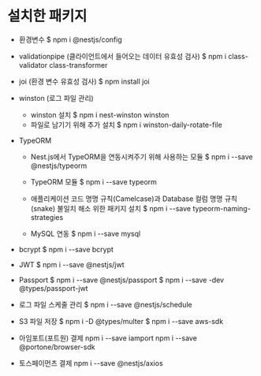# 설치한 패키지

-   환경변수
    $ npm i @nestjs/config

-   validationpipe (클라이언트에서 들어오는 데이터 유효성 검사)
    $ npm i class-validator class-transformer

-   joi (환경 변수 유효성 검사)
    $ npm install joi

-   winston (로그 파일 관리)

    -   winston 설치
        $ npm i nest-winston winston
    -   파일로 남기기 위해 추가 설치
        $ npm i winston-daily-rotate-file

-   TypeORM

    -   Nest.js에서 TypeORM을 연동시켜주기 위해 사용하는 모듈
        $ npm i --save @nestjs/typeorm

    -   TypeORM 모듈
        $ npm i --save typeorm

    -   애플리케이션 코드 명명 규칙(Camelcase)과 Database 컬럼 명명 규칙 (snake) 불일치 해소 위한 패키지 설치
        $ npm i --save typeorm-naming-strategies

    -   MySQL 연동
        $ npm i --save mysql

-   bcrypt
    $ npm i --save bcrypt

-   JWT
    $ npm i --save @nestjs/jwt

-   Passport
    $ npm i --save @nestjs/passport
    $ npm i --save -dev @types/passport-jwt

-   로그 파일 스케줄 관리
    $ npm i --save @nestjs/schedule

-   S3 파일 저장
    $ npm i -D @types/multer
    $ npm i --save aws-sdk

-   아임포트(포트원) 결제
    npm i --save iamport
    npm i --save @portone/browser-sdk

-   토스페이먼츠 결제
    npm i --save @nestjs/axios
